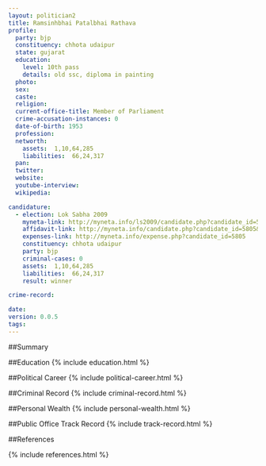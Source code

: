 ```yaml
---
layout: politician2
title: Ramsinhbhai Patalbhai Rathava
profile: 
  party: bjp
  constituency: chhota udaipur
  state: gujarat
  education: 
    level: 10th pass
    details: old ssc, diploma in painting
  photo: 
  sex: 
  caste: 
  religion: 
  current-office-title: Member of Parliament
  crime-accusation-instances: 0
  date-of-birth: 1953
  profession: 
  networth: 
    assets:  1,10,64,285
    liabilities:  66,24,317
  pan: 
  twitter: 
  website: 
  youtube-interview: 
  wikipedia: 

candidature: 
  - election: Lok Sabha 2009
    myneta-link: http://myneta.info/ls2009/candidate.php?candidate_id=5805
    affidavit-link: http://myneta.info/candidate.php?candidate_id=5805&scan=original
    expenses-link: http://myneta.info/expense.php?candidate_id=5805
    constituency: chhota udaipur 
    party: bjp
    criminal-cases: 0
    assets:  1,10,64,285
    liabilities:  66,24,317
    result: winner 

crime-record: 

date: 
version: 0.0.5
tags: 
---
```

##Summary


##Education
{% include education.html %}


##Political Career
{% include political-career.html %}


##Criminal Record
{% include criminal-record.html %}


##Personal Wealth
{% include personal-wealth.html %}


##Public Office Track Record
{% include track-record.html %}


##References


{% include references.html %}